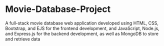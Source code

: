 # Movie-Database-Project

A full-stack movie database web application developed using HTML, CSS, Bootstrap, and EJS for the frontend development, and JavaScript, Node.js, and Express.js for the backend development, as well as MongoDB to store and retrieve data

